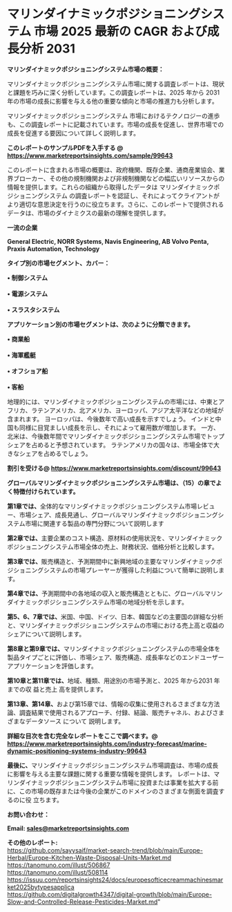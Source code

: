 # マリンダイナミックポジショニングシステム 市場 2025 最新の CAGR および成長分析 2031

<strong><b>マリンダイナミックポジショニングシステム市場の概要：</b></strong>

マリンダイナミックポジショニングシステム市場に関する調査レポートは、現状と課題を巧みに深く分析しています。この調査レポートは、2025 年から 2031 年の市場の成長に影響を与える他の重要な傾向と市場の推進力も分析します。

マリンダイナミックポジショニングシステム 市場におけるテクノロジーの進歩も、この調査レポートに記載されています。市場の成長を促進し、世界市場での成長を促進する要因について詳しく説明します。

<strong>このレポートのサンプルPDFを入手する @ <a href=https://www.marketreportsinsights.com/sample/99643>https://www.marketreportsinsights.com/sample/99643</a></strong>

このレポートに含まれる市場の概要は、政府機関、既存企業、通商産業協会、業界ブローカー、その他の規制機関および非規制機関などの幅広いリソースからの情報を提供します。これらの組織から取得したデータは マリンダイナミックポジショニングシステム の調査レポートを認証し、それによってクライアントがより適切な意思決定を行うのに役立ちます。さらに、このレポートで提供されるデータは、市場のダイナミクスの最新の理解を提供します。

<strong>一流の企業</strong>

<strong><b>General Electric, NORR Systems, Navis Engineering, AB Volvo Penta, Praxis Automation, Technology</b></strong>

<strong><b>タイプ別の市場セグメント、カバー：</b></strong>

<strong>• 制御システム<br><br>• 電源システム<br><br>• スラスタシステム</strong>

<strong><b>アプリケーション別の市場セグメントは、次のように分類できます。</b></strong>

<strong>• 商業船<br><br>• 海軍艦艇<br><br>• オフショア船<br><br>• 客船</strong>

 地理的には、マリンダイナミックポジショニングシステムの市場には、中東とアフリカ、ラテンアメリカ、北アメリカ、ヨーロッパ、アジア太平洋などの地域が含まれます。 ヨーロッパは、今後数年で高い成長を示すでしょう。 インドと中国も同様に目覚ましい成長を示し、それによって雇用数が増加します。 一方、北米は、今後数年間でマリンダイナミックポジショニングシステム市場でトップシェアを占めると予想されています。 ラテンアメリカの国々は、市場全体で大きなシェアを占めるでしょう。

<strong>割引を受ける@ <a href=https://www.marketreportsinsights.com/discount/99643>https://www.marketreportsinsights.com/discount/99643</a></strong>

<strong><b>グローバルマリンダイナミックポジショニングシステム市場は、（15）の章でよく特徴付けられています。</b></strong>

<strong><b>第</b></strong><strong><b>1章では、</b></strong>全体的なマリンダイナミックポジショニングシステム市場レビュー、市場シェア、成長見通し、グローバルマリンダイナミックポジショニングシステム市場に関連する製品の専門分野について説明します

<strong><b>第2章では、</b></strong>主要企業のコスト構造、原材料の使用状況を、マリンダイナミックポジショニングシステム市場全体の売上、財務状況、価格分析と比較します。

<strong><b>第3章では、</b></strong>販売構造と、予測期間中に新興地域の主要なマリンダイナミックポジショニングシステムの市場プレーヤーが獲得した利益について簡単に説明します。

<strong><b>第4章では、</b></strong>予測期間中の各地域の収入と販売構造とともに、グローバルマリンダイナミックポジショニングシステム市場の地域分析を示します。

<strong><b>第5、6、7章では、</b></strong>米国、中国、ドイツ、日本、韓国などの主要国の詳細な分析と、マリンダイナミックポジショニングシステムの市場における売上高と収益のシェアについて説明します。

<strong><b>第8章と第9章では、</b></strong>マリンダイナミックポジショニングシステムの市場全体を製品タイプごとに評価し、市場シェア、販売構造、成長率などのエンドユーザーアプリケーションを評価します。

<strong><b>第10章と第11章では、</b></strong>地域、種類、用途別の市場予測と、2025 年から2031 年までの収 益と売上 高を提供します。

<strong><b>第13章、第14章、</b></strong>および第15章では、情報の収集に使用されるさまざまな方法論、調査結果で使用されるアプローチ、付録、結論、販売チャネル、およびさまざまなデータソース について 説明します。

<strong>詳細な目次を含む完全なレポートをここで調べます。@ <a href=https://www.marketreportsinsights.com/industry-forecast/marine-dynamic-positioning-systems-industry-99643>https://www.marketreportsinsights.com/industry-forecast/marine-dynamic-positioning-systems-industry-99643</a></strong>

<strong><b>最後に、</b></strong>マリンダイナミックポジショニングシステム市場調査は、市場の成長 に影響を</a>与える主要な課題に関する重要な情報を提供します。 レポートは、マリンダイナミックポジショニングシステム市場に投資または事業を拡大する前に、この市場の既存または今後の企業がこのドメインのさまざまな側面を調査す るのに役 立ちます。

<strong><b>お問い合わせ：</b></strong>

<strong>Email: </strong><a href=mailto:sales@marketreportsinsights.com><strong>sales@marketreportsinsights.com</strong></a>

<strong>その他のレポート:</strong>
<br>
<a href=https://github.com/sayysaif/market-search-trend/blob/main/Europe-Herbal/Europe-Kitchen-Waste-Disposal-Units-Market.md>https://github.com/sayysaif/market-search-trend/blob/main/Europe-Herbal/Europe-Kitchen-Waste-Disposal-Units-Market.md</a>
<br>
<a href=https://tanomuno.com/illust/506867>https://tanomuno.com/illust/506867</a>
<br>
<a href=https://tanomuno.com/illust/508114>https://tanomuno.com/illust/508114</a>
<br>
<a href=https://issuu.com/reportsinsights24/docs/europesofticecreammachinesmarket2025bytypesapplica>https://issuu.com/reportsinsights24/docs/europesofticecreammachinesmarket2025bytypesapplica</a>
<br>
<a href=https://github.com/digitalgrowth4347/digital-growth/blob/main/Europe-Slow-and-Controlled-Release-Pesticides-Market.md>https://github.com/digitalgrowth4347/digital-growth/blob/main/Europe-Slow-and-Controlled-Release-Pesticides-Market.md</a>"
